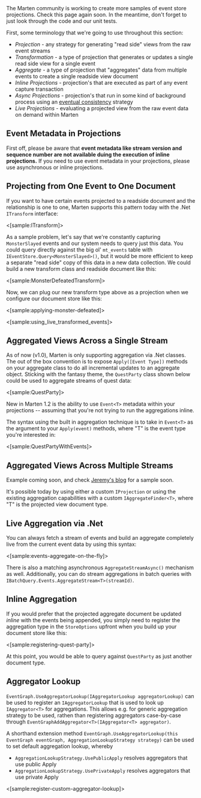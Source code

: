 <!--Title:Projections-->
<!--Url:projections-->

<div class="alert alert-info">
The Marten community is working to create more samples of event store projections. Check this page again soon. In the meantime,
don't forget to just look through the code and our unit tests.
</div>

First, some terminology that we're going to use throughout this section:

* _Projection_ - any strategy for generating "read side" views from the raw event streams
* _Transformation_ - a type of projection that generates or updates a single read side view for a single event
* _Aggregate_ - a type of projection that "aggregates" data from multiple events to create a single readside view document
* _Inline Projections_ - projection's that are executed as part of any event capture transaction
* _Async Projections_ - projection's that run in some kind of background process using an [eventual consistency](https://en.wikipedia.org/wiki/Eventual_consistency) strategy
* _Live Projections_ - evaluating a projected view from the raw event data on demand within Marten

## Event Metadata in Projections

First off, please be aware that **event metadata like stream version and sequence number are not available duing the execution of
inline projections.** If you need to use event metadata in your projections, please use asynchronous or inline projections.

## Projecting from One Event to One Document    

If you want to have certain events projected to a readside document and the relationship is one to one, Marten supports this pattern today with the .Net `ITransform` interface:

<[sample:ITransform]>

As a sample problem, let's say that we're constantly capturing `MonsterSlayed` events and our system needs to query just this data. You could query directly against the big ol' `mt_events` table with 
`IEventStore.Query<MonsterSlayed>()`, but it would be more efficient to keep a separate "read side" copy of this data in a new data collection. We could build a new transform class and readside document like this:

<[sample:MonsterDefeatedTransform]>

Now, we can plug our new transform type above as a projection when we configure our document store like this:

<[sample:applying-monster-defeated]>

<[sample:using_live_transformed_events]>

## Aggregated Views Across a Single Stream

As of now (v1.0), Marten is only supporting aggregation via .Net classes. The out of the box convention is to expose `Apply([Event Type])` methods
on your aggregate class to do all incremental updates to an aggregate object. Sticking with the fantasy theme, the `QuestParty` class shown below
could be used to aggregate streams of quest data:

<[sample:QuestParty]>

New in Marten 1.2 is the ability to use `Event<T>` metadata within your projections -- assuming that you're not trying to run the aggregations inline.

The syntax using the built in aggregation technique is to take in `Event<T>` as the argument to your `Apply(event)` methods,
where "T" is the event type you're interested in:

<[sample:QuestPartyWithEvents]>

## Aggregated Views Across Multiple Streams

Example coming soon, and check [Jeremy's blog](http://jeremydmiller.com) for a sample soon.

It's possible today by using either a custom `IProjection` or using the existing aggregation capabilities with a
custom `IAggregateFinder<T>`, where "T" is the projected view document type.




## Live Aggregation via .Net

You can always fetch a stream of events and build an aggregate completely live from the current event data by using this syntax:

<[sample:events-aggregate-on-the-fly]>

There is also a matching asynchronous `AggregateStreamAsync()` mechanism as well. Additionally, you can do stream aggregations in batch queries with
`IBatchQuery.Events.AggregateStream<T>(streamId)`.




## Inline Aggregation

If you would prefer that the projected aggregate document be updated _inline_ with the events being appended, you simply need to register
the aggregation type in the `StoreOptions` upfront when you build up your document store like this:

<[sample:registering-quest-party]>

At this point, you would be able to query against `QuestParty` as just another document type.


## Aggregator Lookup


`EventGraph.UseAggregatorLookup(IAggregatorLookup aggregatorLookup)` can be used to register an `IAggregatorLookup` that is used to look up `IAggregator<T>` for aggregations. This allows e.g. for generic aggregation strategy to be used, rathen than registering aggregators 
case-by-case through `EventGraphAddAggregator<T>(IAggregator<T> aggregator)`. 

A shorthand extension method `EventGraph.UseAggregatorLookup(this EventGraph eventGraph, AggregationLookupStrategy strategy)` can be used to set default aggregation lookup, whereby 

- `AggregationLookupStrategy.UsePublicApply` resolves aggregators that use public Apply
- `AggregationLookupStrategy.UsePrivateApply` resolves aggregators that use private Apply  

<[sample:register-custom-aggregator-lookup]>
